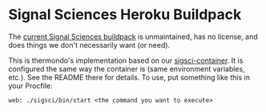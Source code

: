 # Signal Sciences Heroku Buildpack

The [current Signal Sciences buildpack](https://dl.signalsciences.net/sigsci-heroku-buildpack/sigsci-heroku-buildpack_latest.tgz)
is unmaintained, has no license, and does things we don't necessarily want (or need).

This is thermondo's implementation based on our [sigsci-container](https://github.com/thermondo/sigsci-container).
It is configured the same way the container is (same environment variables, etc.). See the README
there for details. To use, put something like this in your Procfile:

```plaintext
web: ./sigsci/bin/start <the command you want to execute>
```
